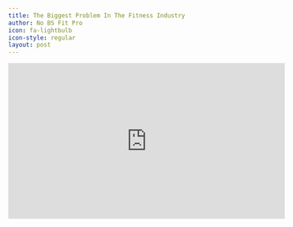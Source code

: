 ```yaml
---
title: The Biggest Problem In The Fitness Industry
author: No BS Fit Pro
icon: fa-lightbulb
icon-style: regular
layout: post
---
```

<iframe width="560" height="315" src="https://www.youtube.com/embed/JjgtOI_ruGI" frameborder="0" allow="autoplay; encrypted-media" allowfullscreen></iframe>
